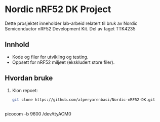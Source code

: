 # Nordic nRF52 DK Project

Dette prosjektet inneholder lab-arbeid relatert til bruk av Nordic Semiconductor nRF52 Development Kit. 
Del av faget TTK4235

## Innhold
- Kode og filer for utvikling og testing.
- Oppsett for nRF52 miljøet (ekskludert store filer).

## Hvordan bruke
1. Klon repoet:
   ```bash
   git clone https://github.com/alperyarenbasi/Nordic-nRF52-DK.git
	
picocom -b 9600 /dev/ttyACM0
